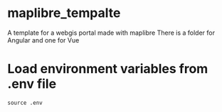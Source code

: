 # maplibre_tempalte
A template for a webgis portal made with maplibre
There is a folder for Angular and one for Vue


# Load environment variables from .env file
```
source .env
```
